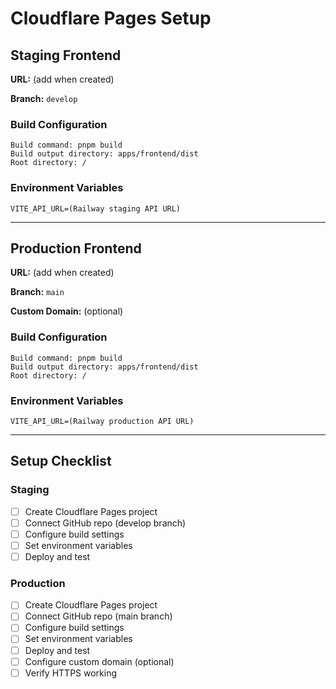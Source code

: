 # Cloudflare Pages Setup

## Staging Frontend

**URL:** (add when created)

**Branch:** `develop`

### Build Configuration

```
Build command: pnpm build
Build output directory: apps/frontend/dist
Root directory: /
```

### Environment Variables

```
VITE_API_URL=(Railway staging API URL)
```

---

## Production Frontend

**URL:** (add when created)

**Branch:** `main`

**Custom Domain:** (optional)

### Build Configuration

```
Build command: pnpm build
Build output directory: apps/frontend/dist
Root directory: /
```

### Environment Variables

```
VITE_API_URL=(Railway production API URL)
```

---

## Setup Checklist

### Staging

- [ ] Create Cloudflare Pages project
- [ ] Connect GitHub repo (develop branch)
- [ ] Configure build settings
- [ ] Set environment variables
- [ ] Deploy and test

### Production

- [ ] Create Cloudflare Pages project
- [ ] Connect GitHub repo (main branch)
- [ ] Configure build settings
- [ ] Set environment variables
- [ ] Deploy and test
- [ ] Configure custom domain (optional)
- [ ] Verify HTTPS working
